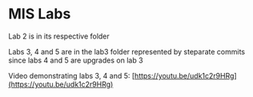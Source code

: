 # MIS Labs

Lab 2 is in its respective folder

Labs 3, 4 and 5 are in the lab3 folder represented by steparate commits since labs 4 and 5 are upgrades on lab 3

Video demonstrating labs 3, 4 and 5: [https://youtu.be/udk1c2r9HRg](https://youtu.be/udk1c2r9HRg)
